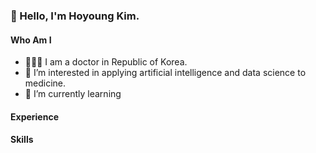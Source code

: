 ### 👋 Hello, I'm Hoyoung Kim.

#### Who Am I
- 👨🏻‍⚕️ I am a doctor in Republic of Korea.
- 👀 I’m interested in applying artificial intelligence and data science to medicine.
- 🌱 I’m currently learning 

#### Experience



#### Skills

